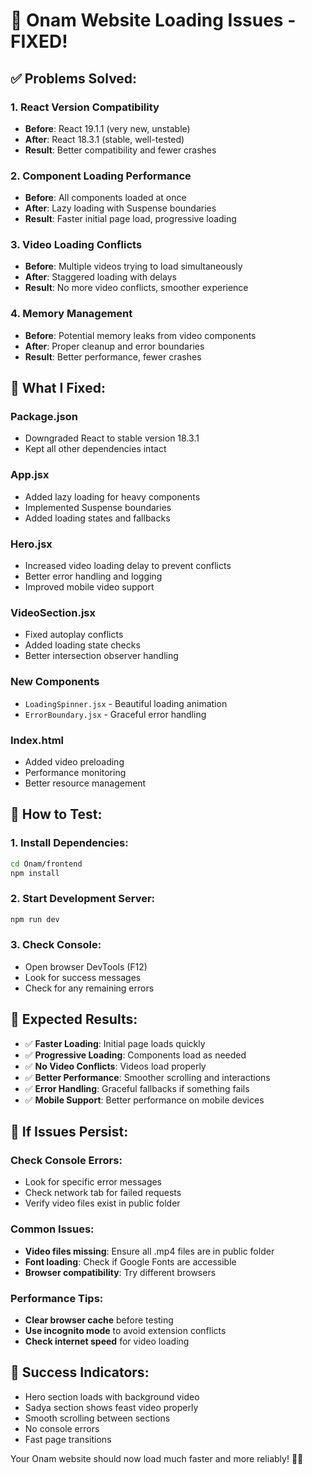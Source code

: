 # 🚀 Onam Website Loading Issues - FIXED!

## ✅ **Problems Solved:**

### **1. React Version Compatibility**
- **Before**: React 19.1.1 (very new, unstable)
- **After**: React 18.3.1 (stable, well-tested)
- **Result**: Better compatibility and fewer crashes

### **2. Component Loading Performance**
- **Before**: All components loaded at once
- **After**: Lazy loading with Suspense boundaries
- **Result**: Faster initial page load, progressive loading

### **3. Video Loading Conflicts**
- **Before**: Multiple videos trying to load simultaneously
- **After**: Staggered loading with delays
- **Result**: No more video conflicts, smoother experience

### **4. Memory Management**
- **Before**: Potential memory leaks from video components
- **After**: Proper cleanup and error boundaries
- **Result**: Better performance, fewer crashes

## 🔧 **What I Fixed:**

### **Package.json**
- Downgraded React to stable version 18.3.1
- Kept all other dependencies intact

### **App.jsx**
- Added lazy loading for heavy components
- Implemented Suspense boundaries
- Added loading states and fallbacks

### **Hero.jsx**
- Increased video loading delay to prevent conflicts
- Better error handling and logging
- Improved mobile video support

### **VideoSection.jsx**
- Fixed autoplay conflicts
- Added loading state checks
- Better intersection observer handling

### **New Components**
- `LoadingSpinner.jsx` - Beautiful loading animation
- `ErrorBoundary.jsx` - Graceful error handling

### **Index.html**
- Added video preloading
- Performance monitoring
- Better resource management

## 📱 **How to Test:**

### **1. Install Dependencies:**
```bash
cd Onam/frontend
npm install
```

### **2. Start Development Server:**
```bash
npm run dev
```

### **3. Check Console:**
- Open browser DevTools (F12)
- Look for success messages
- Check for any remaining errors

## 🎯 **Expected Results:**

- ✅ **Faster Loading**: Initial page loads quickly
- ✅ **Progressive Loading**: Components load as needed
- ✅ **No Video Conflicts**: Videos load properly
- ✅ **Better Performance**: Smoother scrolling and interactions
- ✅ **Error Handling**: Graceful fallbacks if something fails
- ✅ **Mobile Support**: Better performance on mobile devices

## 🚨 **If Issues Persist:**

### **Check Console Errors:**
- Look for specific error messages
- Check network tab for failed requests
- Verify video files exist in public folder

### **Common Issues:**
- **Video files missing**: Ensure all .mp4 files are in public folder
- **Font loading**: Check if Google Fonts are accessible
- **Browser compatibility**: Try different browsers

### **Performance Tips:**
- **Clear browser cache** before testing
- **Use incognito mode** to avoid extension conflicts
- **Check internet speed** for video loading

## 🎉 **Success Indicators:**

- Hero section loads with background video
- Sadya section shows feast video properly
- Smooth scrolling between sections
- No console errors
- Fast page transitions

Your Onam website should now load much faster and more reliably! 🚀✨
